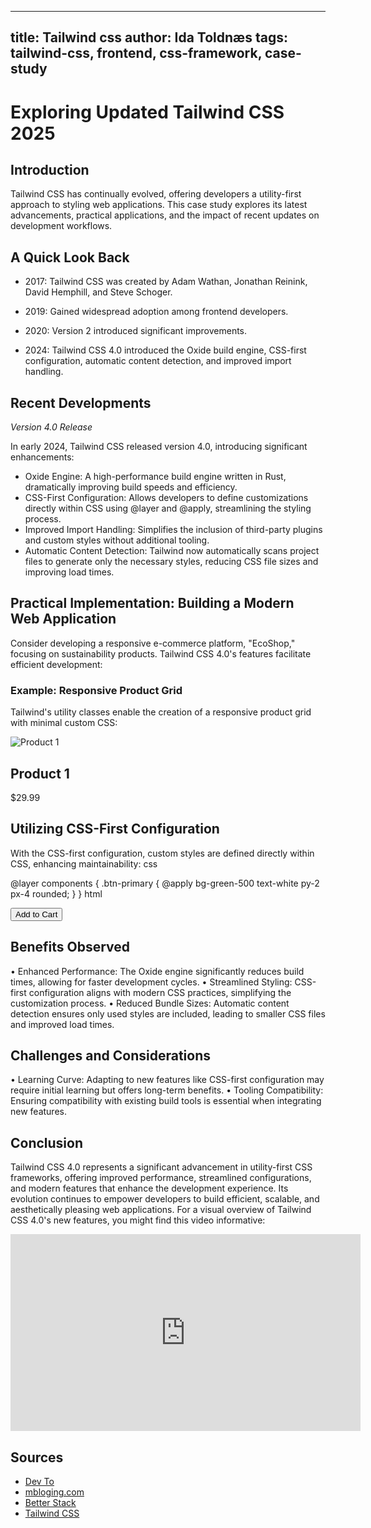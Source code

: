
---
title: Tailwind css
author: Ida Toldnæs <Idatold>
tags: tailwind-css, frontend, css-framework, case-study
---


# Exploring Updated Tailwind CSS 2025


## Introduction

Tailwind CSS has continually evolved, offering developers a utility-first approach to styling web applications. This case study explores its latest advancements, practical applications, and the impact of recent updates on development workflows.

## A Quick Look Back

- 2017: Tailwind CSS was created by Adam Wathan, Jonathan Reinink, David Hemphill, and Steve Schoger.

- 2019: Gained widespread adoption among frontend developers.

- 2020: Version 2 introduced significant improvements.

- 2024: Tailwind CSS 4.0 introduced the Oxide build engine, CSS-first configuration, automatic content detection, and improved import handling.


## Recent Developments

*Version 4.0 Release*

In early 2024, Tailwind CSS released version 4.0, introducing significant enhancements:

-	Oxide Engine: A high-performance build engine written in Rust, dramatically improving build speeds and efficiency.
-	CSS-First Configuration: Allows developers to define customizations directly within CSS using @layer and @apply, streamlining the styling process. 
-	Improved Import Handling: Simplifies the inclusion of third-party plugins and custom styles without additional tooling. 
-	Automatic Content Detection: Tailwind now automatically scans project files to generate only the necessary styles, reducing CSS file sizes and improving load times. 

## Practical Implementation: Building a Modern Web Application

Consider developing a responsive e-commerce platform, "EcoShop," focusing on sustainability products. Tailwind CSS 4.0's features facilitate efficient development:

### Example: Responsive Product Grid
Tailwind's utility classes enable the creation of a responsive product grid with minimal custom CSS:




<div class="grid grid-cols-1 sm:grid-cols-2 lg:grid-cols-4 gap-6">
  <div class="bg-white p-4 rounded-lg shadow-md">
    <img src="product1.jpg" alt="Product 1" class="w-full h-48 object-cover rounded-t-lg">
    <h2 class="mt-2 text-xl font-semibold">Product 1</h2>
    <p class="text-gray-600">$29.99</p>
  </div>
  <!-- Repeat for other products -->
</div>


## Utilizing CSS-First Configuration
With the CSS-first configuration, custom styles are defined directly within CSS, enhancing maintainability:
css

@layer components {
  .btn-primary {
    @apply bg-green-500 text-white py-2 px-4 rounded;
  }
}
html

<button class="btn-primary">Add to Cart</button>

## Benefits Observed

•	Enhanced Performance: The Oxide engine significantly reduces build times, allowing for faster development cycles. 
•	Streamlined Styling: CSS-first configuration aligns with modern CSS practices, simplifying the customization process. 
•	Reduced Bundle Sizes: Automatic content detection ensures only used styles are included, leading to smaller CSS files and improved load times. 

## Challenges and Considerations

•	Learning Curve: Adapting to new features like CSS-first configuration may require initial learning but offers long-term benefits.
•	Tooling Compatibility: Ensuring compatibility with existing build tools is essential when integrating new features.

## Conclusion

Tailwind CSS 4.0 represents a significant advancement in utility-first CSS frameworks, offering improved performance, streamlined configurations, and modern features that enhance the development experience. Its evolution continues to empower developers to build efficient, scalable, and aesthetically pleasing web applications.
For a visual overview of Tailwind CSS 4.0's new features, you might find this video informative:

<iframe width="560" height="315" src="https://www.youtube.com/embed/ud913ekwAOQ?si=dTbYy462eHpWm8aU" title="YouTube video player" frameborder="0" allow="accelerometer; autoplay; clipboard-write; encrypted-media; gyroscope; picture-in-picture; web-share" referrerpolicy="strict-origin-when-cross-origin" allowfullscreen></iframe>


## Sources 

- [Dev To](https://dev.to/qa3emnik/tailwind-css-v4-whats-new-and-why-its-a-game-changer-29d)
- [mbloging.com](https://www.mbloging.com/post/tailwind-4-new-features-updates)
- [Better Stack](https://www.youtube.com/watch?v=ud913ekwAOQ&ab_channel=BetterStack)
- [Tailwind CSS](https://tailwindcss.com/docs/upgrade-guide)
